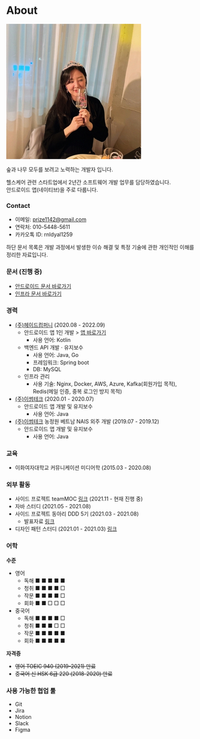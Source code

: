 # About

![Profile](/profile.jpeg)

숲과 나무 모두를 보려고 노력하는 개발자 입니다.

헬스케어 관련 스타트업에서 2년간 소프트웨어 개발 업무를 담당하였습니다.</br>
안드로이드 앱(네이티브)을 주로 다룹니다.</br>

### Contact
- 이메일: prize1142@gmail.com
- 연락처: 010-5448-5611
- 카카오톡 ID: rnldyal1259

하단 문서 목록은 개발 과정에서 발생한 이슈 해결 및 특정 기술에 관한 개인적인 이해를 정리한 자료입니다.

### 문서 (진행 중)
- [안드로이드 문서 바로가기](/android/android-docs.md)
- [인프라 문서 바로가기](/infra/infra-docs.md)

### 경력
- [(주)헤이드컴퍼니](https://www.hayd.app/) (2020.08 - 2022.09)
  - 안드로이드 앱 1인 개발 > [앱 바로가기](https://play.google.com/store/apps/details?id=app.hayd.android)
    - 사용 언어: Kotlin
  - 백엔드 API 개발 · 유지보수
    - 사용 언어: Java, Go
    - 프레임워크: Spring boot
    - DB: MySQL
  - 인프라 관리
    - 사용 기술: Nginx, Docker, AWS, Azure, Kafka(회원가입 목적), Redis(메일 인증, 중복 로그인 방지 목적)
- [(주)이썸테크](http://www.esumtech.com/) (2020.01 - 2020.07)
  - 안드로이드 앱 개발 및 유지보수
    - 사용 언어: Java
- [(주)이썸테크](http://www.esumtech.com/) 농정원 베트남 NAIS 외주 개발 (2019.07 - 2019.12)
  - 안드로이드 앱 개발 및 유지보수
    - 사용 언어: Java
  
### 교육
- 이화여자대학교 커뮤니케이션 미디어학 (2015.03 - 2020.08)

### 외부 활동
- 사이드 프로젝트 teamMOC [링크](https://github.com/jjjlyn/moc-android) (2021.11 - 현재 진행 중)
- 자바 스터디 (2021.05 - 2021.08)
- 사이드 프로젝트 동아리 DDD 5기 (2021.03 - 2021.08)
  - 발표자료 [링크](https://github.com/jjjlyn/DDD-5-Android-Session)
- 디자인 패턴 스터디 (2021.01 - 2021.03) [링크](https://github.com/CS-Study-Team)

### 어학
**수준**
- 영어
  - 독해 ■ ■ ■ ■ ■
  - 청취 ■ ■ ■ ■ □
  - 작문 ■ ■ ■ ■ □
  - 회화 ■ ■ □ □ □
- 중국어
  - 독해 ■ ■ ■ ■ □
  - 청취 ■ ■ ■ □ □
  - 작문 ■ ■ ■ ■ ■
  - 회화 ■ ■ ■ ■ ■

**자격증**

- ~~영어 TOEIC 940 (2019-2021) 만료~~
- ~~중국어 신 HSK 6급 220 (2018-2020) 만료~~

### 사용 가능한 협업 툴
- Git
- Jira
- Notion
- Slack
- Figma